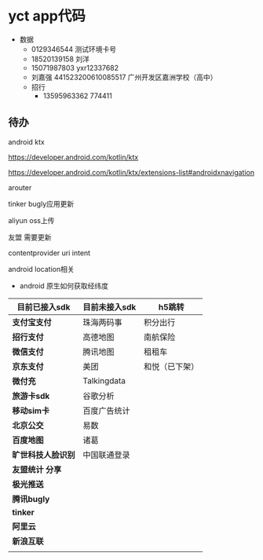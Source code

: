 # yct app代码

+ 数据
  + 0129346544 测试环境卡号
  + 18520139158 刘洋
  + 15071987803  yxr12337682
  + 刘嘉强  441523200610085517  广州开发区嘉洲学校（高中）
  + 招行
    + 13595963362  774411





## 待办

android ktx

https://developer.android.com/kotlin/ktx

https://developer.android.com/kotlin/ktx/extensions-list#androidxnavigation

arouter

tinker bugly应用更新

aliyun oss上传

友盟 需要更新

contentprovider uri intent

android location相关

+ android 原生如何获取经纬度 

  



| 目前已接入sdk        | 目前未接入sdk | h5跳转         |
| -------------------- | ------------- | -------------- |
| **支付宝支付**       | 珠海两码事    | 积分出行       |
| **招行支付**         | 高德地图      | 南航保险       |
| **微信支付**         | 腾讯地图      | 租租车         |
| **京东支付**         | 美团          | 和悦（已下架） |
| **微付充**           | Talkingdata   |                |
| **旅游卡sdk**        | 谷歌分析      |                |
| **移动sim卡**        | 百度广告统计  |                |
| **北京公交**         | 易数          |                |
| **百度地图**         | 诸葛          |                |
| **旷世科技人脸识别** | 中国联通登录  |                |
| **友盟统计 分享**    |               |                |
| **极光推送**         |               |                |
| **腾讯bugly**        |               |                |
| **tinker**           |               |                |
| **阿里云**           |               |                |
| **新浪互联**         |               |                |
|                      |               |                |